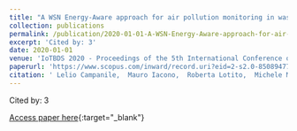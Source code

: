 ```yaml
---
title: "A WSN Energy-Aware approach for air pollution monitoring in waste treatment facility site: A case study for landfill monitoring odour"
collection: publications
permalink: /publication/2020-01-01-A-WSN-Energy-Aware-approach-for-air-pollution-monitoring-in-waste-treatment-facility-site-A-case-study-for-landfill-monitoring-odour
excerpt: 'Cited by: 3'
date: 2020-01-01
venue: 'IoTBDS 2020 - Proceedings of the 5th International Conference on Internet of Things, Big Data and Security'
paperurl: 'https://www.scopus.com/inward/record.uri?eid=2-s2.0-85089477488&partnerID=40&md5=13ea9ca38f15c5b885ef7e501067010c'
citation: ' Lelio Campanile,  Mauro Iacono,  Roberta Lotito,  Michele Mastroianni, &quot;A WSN Energy-Aware approach for air pollution monitoring in waste treatment facility site: A case study for landfill monitoring odour.&quot; IoTBDS 2020 - Proceedings of the 5th International Conference on Internet of Things, Big Data and Security, 2020.'
---
```

Cited by: 3

[Access paper here](https://www.scopus.com/inward/record.uri?eid=2-s2.0-85089477488&partnerID=40&md5=13ea9ca38f15c5b885ef7e501067010c){:target="_blank"}
